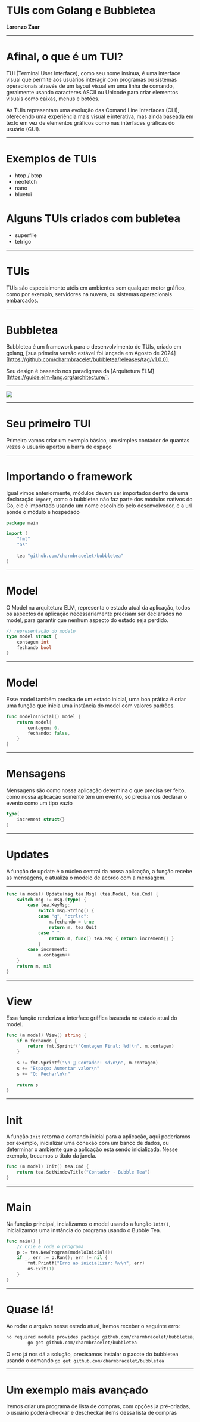# TUIs com Golang e Bubbletea

__Lorenzo Zaar__

___

# Afinal, o que é um TUI?

TUI (Terminal User Interface),  como seu nome insinua, é uma interface visual que permite aos usuários interagir com programas ou sistemas operacionais através de um layout visual em uma linha de comando, geralmente usando caracteres ASCII ou Unicode para criar elementos visuais como caixas, menus e botões.

As TUIs representam uma evolução das Comand Line Interfaces (CLI), oferecendo uma experiência mais visual e interativa, mas ainda baseada em texto em vez de elementos gráficos como nas interfaces gráficas do usuário (GUI).


___

# Exemplos de TUIs


- htop / btop
- neofetch
- nano
- bluetui

# Alguns TUIs criados com bubletea

- superfile
- tetrigo

___

# TUIs

TUIs são especialmente utéis em ambientes sem qualquer motor gráfico, como por exemplo, servidores na nuvem, ou sistemas operacionais embarcados.



___

# Bubbletea

Bubbletea é um framework para o desenvolvimento de TUIs, criado em golang, [sua primeira versão estável foi lançada em Agosto de 2024][https://github.com/charmbracelet/bubbletea/releases/tag/v1.0.0].

Seu design é baseado nos paradigmas da [Arquitetura ELM][https://guide.elm-lang.org/architecture/].
___
![](../assets/elm.png)
___

# Seu primeiro TUI

Primeiro vamos criar um exemplo básico, um simples contador de quantas vezes o usuário apertou a barra de espaço


___

# Importando o framework


Igual vimos anteriormente, módulos devem ser importados dentro de uma declaração `import`, como o bubbletea não faz parte dos módulos nativos do Go, ele é importado usando um nome escolhido pelo desenvolvedor, e a url aonde o módulo é hospedado

```go
package main

import (
	"fmt"
	"os"
	
	tea "github.com/charmbracelet/bubbletea"
)

```

___
# Model

O Model na arquitetura ELM, representa o estado atual da aplicação, todos os aspectos da aplicação necessariamente precisam ser declarados no model, para garantir que nenhum aspecto do estado seja perdido.

```go
// representação do modelo 
type model struct {
	contagem int
	fechando bool
}
```

___
# Model

Esse model também precisa de um estado inicial, uma boa prática é criar uma função que inicia uma instância do model com valores padrões.

```go
func modeloInicial() model {
	return model{
		contagem: 0,
		fechando: false,
	}
}
```


___

# Mensagens

Mensagens são como nossa aplicação determina o que precisa ser feito, como nossa aplicação somente tem um evento, só precisamos declarar o evento como um tipo vazio

```go
type(
	increment struct{}
)
```

___

# Updates

A função de update é o núcleo central da nossa aplicação, a função recebe as mensagens, e atualiza o modelo de acordo com a mensagem.

___

```go
func (m model) Update(msg tea.Msg) (tea.Model, tea.Cmd) {
	switch msg := msg.(type) {
		case tea.KeyMsg:
			switch msg.String() {
			case "q", "ctrl+c":
				m.fechando = true
				return m, tea.Quit
			case " ":
				return m, func() tea.Msg { return increment{} }
			}
		case increment:
			m.contagem++
	}
	return m, nil
}
```

___

# View

Essa função renderiza a interface gráfica baseada no estado atual do model.

```go
func (m model) View() string {
	if m.fechando {
		return fmt.Sprintf("Contagem Final: %d!\n", m.contagem)
	}
	
	s := fmt.Sprintf("\n 🔢 Contador: %d\n\n", m.contagem)
	s += "Espaço: Aumentar valor\n"
	s += "Q: Fechar\n\n"
	
	return s
}
``` 

___
# Init

A função  `Init` retorna o comando inicial para a aplicação, aqui poderiamos por exemplo, inicializar uma conexão com um banco de dados, ou determinar o ambiente que a aplicação esta sendo inicializada. Nesse exemplo, trocamos o titulo da janela.

```go
func (m model) Init() tea.Cmd {
	return tea.SetWindowTitle("Contador - Bubble Tea")
}
```

___
# Main

Na função principal, incializamos o model usando a função `Init()`, inicializamos uma instância do programa usando o Bubble Tea.

```go
func main() {
	// Crie e rode o programa
	p := tea.NewProgram(modeloInicial())
	if _, err := p.Run(); err != nil {
		fmt.Printf("Erro ao inicializar: %v\n", err)
		os.Exit(1)
	}
}
```


___

# Quase lá!

Ao rodar o arquivo nesse estado atual, iremos receber o seguinte erro:

```bash
no required module provides package github.com/charmbracelet/bubbletea; to add it:
        go get github.com/charmbracelet/bubbletea
```

O erro já nos dá a solução, precisamos instalar o pacote do bubbletea usando o comando
`go get github.com/charmbracelet/bubbletea` 

___

# Um exemplo mais avançado

Iremos criar um programa de lista de compras, com opções ja pré-criadas, o usuário poderá checkar e descheckar items dessa lista de compras

